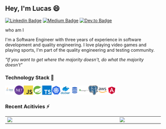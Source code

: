 ## Hey, I'm Lucas 😄
[![Linkedin Badge](https://img.shields.io/badge/-Add&nbsp;Me-blue?style=flat-square&logo=Linkedin&logoColor=white&link=https://www.linkedin.com/in/lucas-scaramelo-77b74116b/)](https://www.linkedin.com/in/lucas-scaramelo-77b74116b/)
[![Medium Badge](https://img.shields.io/badge/-Follow&nbsp;Me-black?style=flat-square&logo=Medium&logoColor=white&link=https://medium.com/@lucas.scaramelo)](https://scaramelo.medium.com/)
[![Dev.to Badge](https://img.shields.io/badge/-Follow&nbsp;Me-black?style=flat-square&logo=dev.to&logoColor=white&link=https://dev.to/lscaramelo)](https://dev.to/lscaramelo)

who am I

I'm a Software Engineer with three years of experience in software development and quality engineering. I love playing video games and playing sports, I'm part of the quality engineering and testing community.


*"If you want to get where the majority doesn't, do what the majority doesn't"*

### Technology Stack 👾

<img align="left" alt="Java" width="30px" src="https://raw.githubusercontent.com/github/explore/80688e429a7d4ef2fca1e82350fe8e3517d3494d/topics/java/java.png" />
<img align="left" alt="Java" width="30px" src="https://raw.githubusercontent.com/github/explore/80688e429a7d4ef2fca1e82350fe8e3517d3494d/topics/dotnet/dotnet.png" />
<img align="left" alt="JavaScript" width="30px" src="https://raw.githubusercontent.com/github/explore/80688e429a7d4ef2fca1e82350fe8e3517d3494d/topics/javascript/javascript.png" />
<img align="left" alt="Spring Boot" width="30px" src="https://raw.githubusercontent.com/github/explore/80688e429a7d4ef2fca1e82350fe8e3517d3494d/topics/spring-boot/spring-boot.png" />
<img align="left" alt="Typescript" width="30px" src="https://raw.githubusercontent.com/github/explore/80688e429a7d4ef2fca1e82350fe8e3517d3494d/topics/typescript/typescript.png" />
<img align="left" alt="Kubernetes" width="30px" src="https://raw.githubusercontent.com/github/explore/80688e429a7d4ef2fca1e82350fe8e3517d3494d/topics/kubernetes/kubernetes.png" />
<img align="left" alt="Docker" width="30px" src="https://raw.githubusercontent.com/github/explore/80688e429a7d4ef2fca1e82350fe8e3517d3494d/topics/docker/docker.png" />
<img align="left" alt="Mysql" width="30px" src="https://raw.githubusercontent.com/github/explore/80688e429a7d4ef2fca1e82350fe8e3517d3494d/topics/sql/sql.png" />
<img align="left" alt="MongoDB" width="30px" src="https://raw.githubusercontent.com/github/explore/80688e429a7d4ef2fca1e82350fe8e3517d3494d/topics/mongodb/mongodb.png" />
<img align="left" alt="Postgresql" width="30px" src="https://raw.githubusercontent.com/github/explore/80688e429a7d4ef2fca1e82350fe8e3517d3494d/topics/postgresql/postgresql.png" />
<img align="left" alt="AWS" width="30px" src="https://raw.githubusercontent.com/github/explore/fbceb94436312b6dacde68d122a5b9c7d11f9524/topics/aws/aws.png" />
<img align="left" alt="Angular" width="30px" src="https://raw.githubusercontent.com/github/explore/80688e429a7d4ef2fca1e82350fe8e3517d3494d/topics/angular/angular.png" />
<br />
<br />


### Recent Acitivies ⚡
<center>
<table>
  <tr>
      <td><img width="350px" align="left" src="https://github-readme-stats.vercel.app/api/top-langs/?username=lucasscaramelo&hide=html&layout=compact&theme=dark" /></td>
      <td><img width="350px" align="left" src= "https://github-readme-stats.vercel.app/api?username=lucasscaramelo&show_icons=true&theme=dark" /></td>
  </tr>  
</table>
</center>



